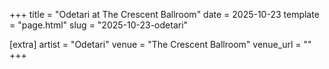 +++
title = "Odetari at The Crescent Ballroom"
date = 2025-10-23
template = "page.html"
slug = "2025-10-23-odetari"

[extra]
artist = "Odetari"
venue = "The Crescent Ballroom"
venue_url = ""
+++

